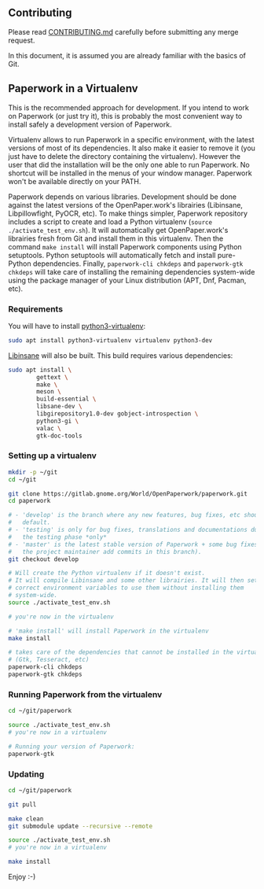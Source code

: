 ## Contributing

Please read [CONTRIBUTING.md](CONTRIBUTING.md) carefully before submitting any
merge request.

In this document, it is assumed you are already familiar with the basics of
Git.


## Paperwork in a Virtualenv

This is the recommended approach for development. If you intend to work on
Paperwork (or just try it), this is probably the most convenient way to
install safely a development version of Paperwork.

Virtualenv allows to run Paperwork in a specific environment, with the latest
versions of most of its dependencies. It also make it easier to remove it (you
just have to delete the directory containing the virtualenv). However the user
that did the installation will be the only one able to run Paperwork. No
shortcut will be installed in the menus of your window manager. Paperwork
won't be available directly on your PATH.

Paperwork depends on various libraries. Development should be done against the
latest versions of the OpenPaper.work's librairies (Libinsane, Libpillowfight,
PyOCR, etc). To make things simpler, Paperwork repository includes a script
to create and load a Python virtualenv (`source ./activate_test_env.sh`).
It will automatically get OpenPaper.work's librairies fresh from Git and
install them in this virtualenv.
Then the command `make install` will install Paperwork components using Python
setuptools. Python setuptools will automatically fetch and install pure-Python
dependencies. Finally, `paperwork-cli chkdeps` and `paperwork-gtk chkdeps`
will take care of installing the remaining dependencies system-wide using the
package manager of your Linux distribution (APT, Dnf, Pacman, etc).


### Requirements

You will have to install
[python3-virtualenv](https://pypi.python.org/pypi/virtualenv):

```sh
sudo apt install python3-virtualenv virtualenv python3-dev
```

[Libinsane](https://gitlab.gnome.org/World/OpenPaperwork/libinsane/-/blob/master/README.markdown)
will also be built. This build requires various dependencies:

```sh
sudo apt install \
        gettext \
        make \
        meson \
        build-essential \
        libsane-dev \
        libgirepository1.0-dev gobject-introspection \
        python3-gi \
        valac \
        gtk-doc-tools
```


### Setting up a virtualenv


```sh
mkdir -p ~/git
cd ~/git

git clone https://gitlab.gnome.org/World/OpenPaperwork/paperwork.git
cd paperwork

# - 'develop' is the branch where any new features, bug fixes, etc should go by
#   default.
# - 'testing' is only for bug fixes, translations and documentations during
#   the testing phase *only*
# - 'master' is the latest stable version of Paperwork + some bug fixes (only
#   the project maintainer add commits in this branch).
git checkout develop

# Will create the Python virtualenv if it doesn't exist.
# It will compile Libinsane and some other librairies. It will then set the
# correct environment variables to use them without installing them
# system-wide.
source ./activate_test_env.sh

# you're now in the virtualenv

# 'make install' will install Paperwork in the virtualenv
make install

# takes care of the dependencies that cannot be installed in the virtualenv
# (Gtk, Tesseract, etc)
paperwork-cli chkdeps
paperwork-gtk chkdeps
```


### Running Paperwork from the virtualenv

```sh
cd ~/git/paperwork

source ./activate_test_env.sh
# you're now in a virtualenv

# Running your version of Paperwork:
paperwork-gtk
```


### Updating

```sh
cd ~/git/paperwork

git pull

make clean
git submodule update --recursive --remote

source ./activate_test_env.sh
# you're now in a virtualenv

make install
```


Enjoy :-)
